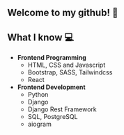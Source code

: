 ## Welcome to my github! 👋

## What I know :computer:
- **Frontend Programming**
	- HTML, CSS and Javascript
	- Bootstrap, SASS, Tailwindcss
	- React
- **Frontend Development**
	- Python
  - Django
  - Django Rest Framework
  - SQL, PostgreSQL
  - aiogram
